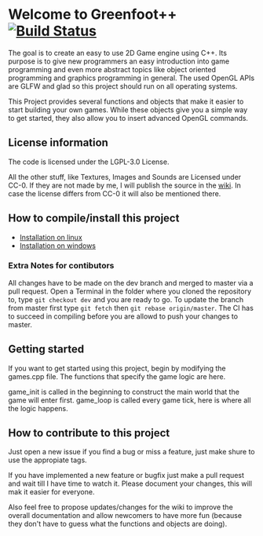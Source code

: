 
# Welcome to Greenfoot++ [![Build Status](https://travis-ci.com/noah1510/greenfoot-.svg?token=2eVNi9H2pzmQyzez9TXo&branch=master)](https://travis-ci.com/noah1510/greenfoot-)

The goal is to create an easy to use 2D Game engine using C++.
Its purpose is to give new programmers an easy introduction into game programming and even more abstract topics like object oriented programming and graphics programming in general.
The used OpenGL APIs are GLFW and glad so this project should run on all operating systems.

This Project provides several functions and objects that make it easier to start building your own games.
While these objects give you a simple way to get started, they also allow you to insert advanced OpenGL commands.

## License information

The code is licensed under the LGPL-3.0 License.

All the other stuff, like Textures, Images and Sounds are Licensed under CC-0.
If they are not made by me, I will publish the source in the [wiki](https://github.com/noah1510/greenfoot-/wiki/External-Sources).
In case the license differs from CC-0 it will also be mentioned there.

## How to compile/install this project

* [Installation on linux](https://github.com/noah1510/greenfoot-/wiki/Linux-Installation)
* [Installation on windows](https://github.com/noah1510/greenfoot-/wiki/Windows-Installation)

### Extra Notes for contibutors

All changes have to be made on the dev branch and merged to master via a pull request.
Open a Terminal in the folder where you cloned the repository to, type `git checkout dev` and you are ready to go.
To update the branch from master first type `git fetch` then `git rebase origin/master`.
The CI has to succeed in compiling before you are allowd to push your changes to master.

## Getting started

If you want to get started using this project, begin by modifying the games.cpp file.
The functions that specify the game logic are here.

game_init is called in the beginning to construct the main world that the game will enter first.
game_loop is called every game tick, here is where all the logic happens.

## How to contribute to this project

Just open a new issue if you find a bug or miss a feature, just make shure to use the appropiate tags.

If you have implemented a new feature or bugfix just make a pull request and wait till I have time to watch it.
Please document your changes, this will mak it easier for everyone.

Also feel free to propose updates/changes for the wiki to improve the overall documentation and allow newcomers to have more fun (because they don't have to guess what the functions and objects are doing).
